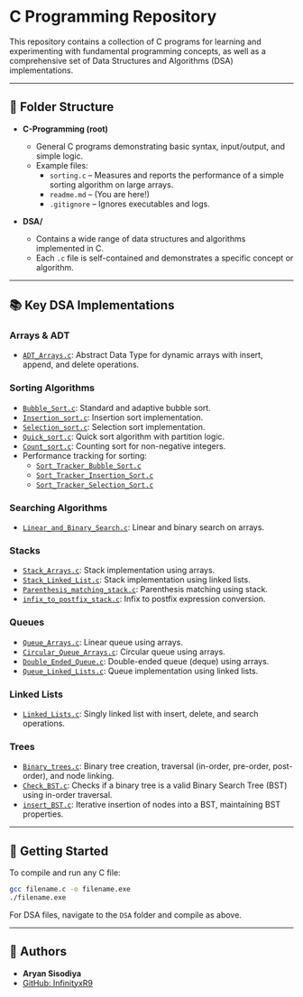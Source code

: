 # C Programming Repository

This repository contains a collection of C programs for learning and experimenting with fundamental programming concepts, as well as a comprehensive set of Data Structures and Algorithms (DSA) implementations.

---

## 📁 Folder Structure

- **C-Programming (root)**
  - General C programs demonstrating basic syntax, input/output, and simple logic.
  - Example files:
    - `sorting.c` – Measures and reports the performance of a simple sorting algorithm on large arrays.
    - `readme.md` – (You are here!)
    - `.gitignore` – Ignores executables and logs.

- **DSA/**
  - Contains a wide range of data structures and algorithms implemented in C.
  - Each `.c` file is self-contained and demonstrates a specific concept or algorithm.

---

## 📚 Key DSA Implementations

### Arrays & ADT
- [`ADT_Arrays.c`](DSA/ADT_Arrays.c): Abstract Data Type for dynamic arrays with insert, append, and delete operations.

### Sorting Algorithms
- [`Bubble_Sort.c`](DSA/Bubble_Sort.c): Standard and adaptive bubble sort.
- [`Insertion_sort.c`](DSA/Insertion_sort.c): Insertion sort implementation.
- [`Selection_sort.c`](DSA/Selection_sort.c): Selection sort implementation.
- [`Quick_sort.c`](DSA/Quick_sort.c): Quick sort algorithm with partition logic.
- [`Count_sort.c`](DSA/Count_sort.c): Counting sort for non-negative integers.
- Performance tracking for sorting:
  - [`Sort_Tracker_Bubble_Sort.c`](DSA/Sort_Tracker_Bubble_Sort.c)
  - [`Sort_Tracker_Insertion_Sort.c`](DSA/Sort_Tracker_Insertion_Sort.c)
  - [`Sort_Tracker_Selection_Sort.c`](DSA/Sort_Tracker_Selection_Sort.c)

### Searching Algorithms
- [`Linear_and_Binary_Search.c`](DSA/Linear_and_Binary_Search.c): Linear and binary search on arrays.

### Stacks
- [`Stack_Arrays.c`](DSA/Stack_Arrays.c): Stack implementation using arrays.
- [`Stack_Linked_List.c`](DSA/Stack_Linked_List.c): Stack implementation using linked lists.
- [`Parenthesis_matching_stack.c`](DSA/Parenthesis_matching_stack.c): Parenthesis matching using stack.
- [`infix_to_postfix_stack.c`](DSA/infix_to_postfix_stack.c): Infix to postfix expression conversion.

### Queues
- [`Queue_Arrays.c`](DSA/Queue_Arrays.c): Linear queue using arrays.
- [`Circular_Queue_Arrays.c`](DSA/Circular_Queue_Arrays.c): Circular queue using arrays.
- [`Double_Ended_Queue.c`](DSA/Double_Ended_Queue.c): Double-ended queue (deque) using arrays.
- [`Queue_Linked_Lists.c`](DSA/Queue_Linked_Lists.c): Queue implementation using linked lists.

### Linked Lists
- [`Linked_Lists.c`](DSA/Linked_Lists.c): Singly linked list with insert, delete, and search operations.

### Trees
- [`Binary_trees.c`](DSA/Binary_trees.c): Binary tree creation, traversal (in-order, pre-order, post-order), and node linking.
- [`Check_BST.c`](DSA/Check_BST.c): Checks if a binary tree is a valid Binary Search Tree (BST) using in-order traversal.
- [`insert_BST.c`](DSA/insert_BST.c): Iterative insertion of nodes into a BST, maintaining BST properties.

---

## 🏁 Getting Started

To compile and run any C file:

```sh
gcc filename.c -o filename.exe
./filename.exe
```

For DSA files, navigate to the `DSA` folder and compile as above.

---

## 👤 Authors

- **Aryan Sisodiya**
- [GitHub: InfinityxR9](https://github.com/InfinityxR9)

##